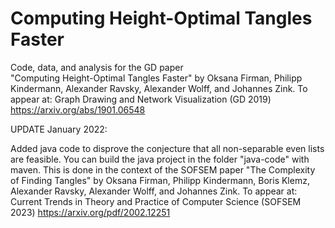 # Computing Height-Optimal Tangles Faster

Code, data, and analysis for the GD paper  
"Computing Height-Optimal Tangles Faster"
by Oksana Firman, Philipp Kindermann, Alexander Ravsky, Alexander Wolff, and Johannes Zink.
To appear at: Graph Drawing and Network Visualization (GD 2019)
https://arxiv.org/abs/1901.06548

UPDATE January 2022:

Added java code to disprove the conjecture that all non-separable even lists are feasible.
You can build the java project in the folder "java-code" with maven.
This is done in the context of the SOFSEM paper
"The Complexity of Finding Tangles"
by Oksana Firman, Philipp Kindermann, Boris Klemz, Alexander Ravsky, Alexander Wolff, and Johannes Zink.
To appear at: Current Trends in Theory and Practice of Computer Science (SOFSEM 2023)
https://arxiv.org/pdf/2002.12251
